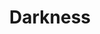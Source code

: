---
title: "Darkness"
permalink: /spells/darkness/
tags:
  - Spell
  - 2nd Level
  - Evocation
available_for:
  - Sorcerer
  - Warlock
  - Wizard
level: "2nd Level"
school: "Evocation"
range: "60 ft"
area: "15 ft"
shape: "Sphere"
comp:
  - V
  - M
material: "bat fur and a drop of pitch or piece of coal."
duration: "10 Minutes"
concentration: true
description: |
  Magical darkness spreads from a point you choose within range to fill a 15-foot-radius sphere for the duration. The darkness spreads around corners. A creature with darkvision can't see through this darkness, and nonmagical light can't illuminate it.

  If the point you choose is on an object you are holding or one that isn't being worn or carried, the darkness emanates from the object and moves with it. Completely covering the source of the darkness with an opaque object, such as a bowl or a helm, blocks the darkness.

  If any of this spell's area overlaps with an area of light created by a spell of 2nd level or lower, the spell that created the light is dispelled.
excerpt: "Magical darkness spreads from a point you choose within range to fill a 15-foot-radius sphere for the duration."
source: "Basic Rules"
---